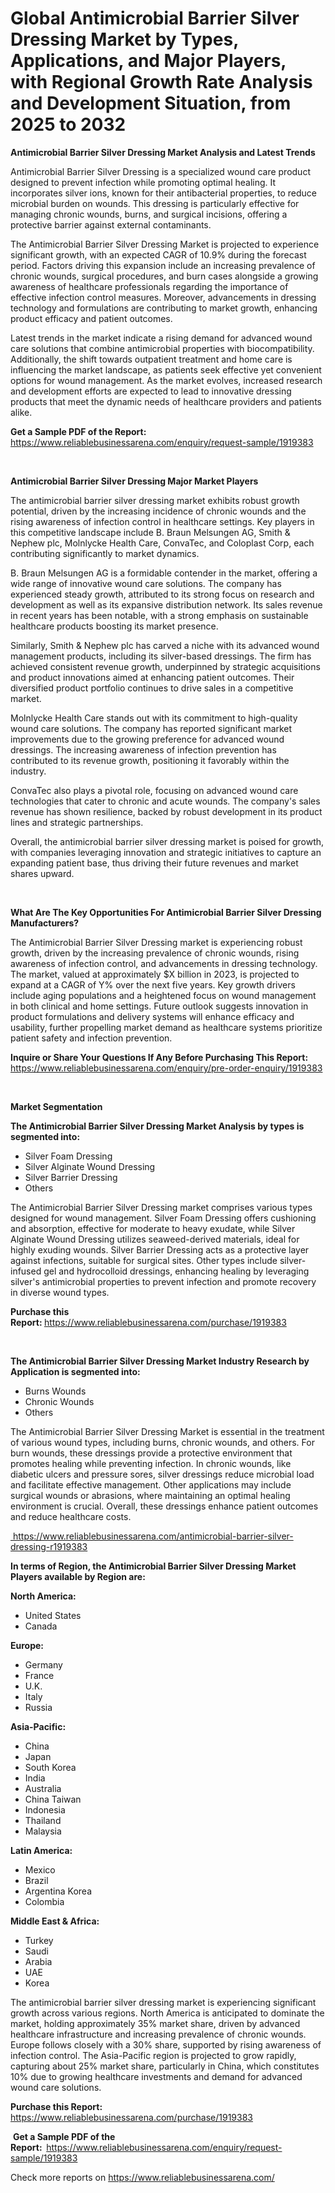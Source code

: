 <p><h1>Global Antimicrobial Barrier Silver Dressing Market by Types, Applications, and Major Players, with Regional Growth Rate Analysis and Development Situation, from 2025 to 2032</h1></p><p><strong>Antimicrobial Barrier Silver Dressing Market Analysis and Latest Trends</strong></p>
<p><p>Antimicrobial Barrier Silver Dressing is a specialized wound care product designed to prevent infection while promoting optimal healing. It incorporates silver ions, known for their antibacterial properties, to reduce microbial burden on wounds. This dressing is particularly effective for managing chronic wounds, burns, and surgical incisions, offering a protective barrier against external contaminants.</p><p>The Antimicrobial Barrier Silver Dressing Market is projected to experience significant growth, with an expected CAGR of 10.9% during the forecast period. Factors driving this expansion include an increasing prevalence of chronic wounds, surgical procedures, and burn cases alongside a growing awareness of healthcare professionals regarding the importance of effective infection control measures. Moreover, advancements in dressing technology and formulations are contributing to market growth, enhancing product efficacy and patient outcomes.</p><p>Latest trends in the market indicate a rising demand for advanced wound care solutions that combine antimicrobial properties with biocompatibility. Additionally, the shift towards outpatient treatment and home care is influencing the market landscape, as patients seek effective yet convenient options for wound management. As the market evolves, increased research and development efforts are expected to lead to innovative dressing products that meet the dynamic needs of healthcare providers and patients alike.</p></p>
<p><strong>Get a Sample PDF of the Report:&nbsp;</strong> <a href="https://www.reliablebusinessarena.com/enquiry/request-sample/1919383?utm_campaign=3163&utm_medium=2&utm_source=Github&utm_content=ia&utm_term=05032025&utm_id=antimicrobial-barrier-silver-dressing">https://www.reliablebusinessarena.com/enquiry/request-sample/1919383</a></p>
<p>&nbsp;</p>
<p><strong>Antimicrobial Barrier Silver Dressing Major Market Players</strong></p>
<p><p>The antimicrobial barrier silver dressing market exhibits robust growth potential, driven by the increasing incidence of chronic wounds and the rising awareness of infection control in healthcare settings. Key players in this competitive landscape include B. Braun Melsungen AG, Smith & Nephew plc, Molnlycke Health Care, ConvaTec, and Coloplast Corp, each contributing significantly to market dynamics.</p><p>B. Braun Melsungen AG is a formidable contender in the market, offering a wide range of innovative wound care solutions. The company has experienced steady growth, attributed to its strong focus on research and development as well as its expansive distribution network. Its sales revenue in recent years has been notable, with a strong emphasis on sustainable healthcare products boosting its market presence.</p><p>Similarly, Smith & Nephew plc has carved a niche with its advanced wound management products, including its silver-based dressings. The firm has achieved consistent revenue growth, underpinned by strategic acquisitions and product innovations aimed at enhancing patient outcomes. Their diversified product portfolio continues to drive sales in a competitive market.</p><p>Molnlycke Health Care stands out with its commitment to high-quality wound care solutions. The company has reported significant market improvements due to the growing preference for advanced wound dressings. The increasing awareness of infection prevention has contributed to its revenue growth, positioning it favorably within the industry.</p><p>ConvaTec also plays a pivotal role, focusing on advanced wound care technologies that cater to chronic and acute wounds. The company's sales revenue has shown resilience, backed by robust development in its product lines and strategic partnerships.</p><p>Overall, the antimicrobial barrier silver dressing market is poised for growth, with companies leveraging innovation and strategic initiatives to capture an expanding patient base, thus driving their future revenues and market shares upward.</p></p>
<p>&nbsp;</p>
<p><strong>What Are The Key Opportunities For Antimicrobial Barrier Silver Dressing Manufacturers?</strong></p>
<p><p>The Antimicrobial Barrier Silver Dressing market is experiencing robust growth, driven by the increasing prevalence of chronic wounds, rising awareness of infection control, and advancements in dressing technology. The market, valued at approximately $X billion in 2023, is projected to expand at a CAGR of Y% over the next five years. Key growth drivers include aging populations and a heightened focus on wound management in both clinical and home settings. Future outlook suggests innovation in product formulations and delivery systems will enhance efficacy and usability, further propelling market demand as healthcare systems prioritize patient safety and infection prevention.</p></p>
<p><strong>Inquire or Share Your Questions If Any Before Purchasing This Report:</strong> <a href="https://www.reliablebusinessarena.com/enquiry/pre-order-enquiry/1919383?utm_campaign=3163&utm_medium=2&utm_source=Github&utm_content=ia&utm_term=05032025&utm_id=antimicrobial-barrier-silver-dressing">https://www.reliablebusinessarena.com/enquiry/pre-order-enquiry/1919383</a></p>
<p>&nbsp;</p>
<p><strong>Market Segmentation</strong></p>
<p><strong>The Antimicrobial Barrier Silver Dressing Market Analysis by types is segmented into:</strong></p>
<p><ul><li>Silver Foam Dressing</li><li>Silver Alginate Wound Dressing</li><li>Silver Barrier Dressing</li><li>Others</li></ul></p>
<p><p>The Antimicrobial Barrier Silver Dressing market comprises various types designed for wound management. Silver Foam Dressing offers cushioning and absorption, effective for moderate to heavy exudate, while Silver Alginate Wound Dressing utilizes seaweed-derived materials, ideal for highly exuding wounds. Silver Barrier Dressing acts as a protective layer against infections, suitable for surgical sites. Other types include silver-infused gel and hydrocolloid dressings, enhancing healing by leveraging silver's antimicrobial properties to prevent infection and promote recovery in diverse wound types.</p></p>
<p><strong>Purchase this Report:&nbsp;</strong><a href="https://www.reliablebusinessarena.com/purchase/1919383?utm_campaign=3163&utm_medium=2&utm_source=Github&utm_content=ia&utm_term=05032025&utm_id=antimicrobial-barrier-silver-dressing">https://www.reliablebusinessarena.com/purchase/1919383</a></p>
<p>&nbsp;</p>
<p><strong>The Antimicrobial Barrier Silver Dressing Market Industry Research by Application is segmented into:</strong></p>
<p><ul><li>Burns Wounds</li><li>Chronic Wounds</li><li>Others</li></ul></p>
<p><p>The Antimicrobial Barrier Silver Dressing Market is essential in the treatment of various wound types, including burns, chronic wounds, and others. For burn wounds, these dressings provide a protective environment that promotes healing while preventing infection. In chronic wounds, like diabetic ulcers and pressure sores, silver dressings reduce microbial load and facilitate effective management. Other applications may include surgical wounds or abrasions, where maintaining an optimal healing environment is crucial. Overall, these dressings enhance patient outcomes and reduce healthcare costs.</p></p>
<p><a href="https://www.reliablebusinessarena.com/antimicrobial-barrier-silver-dressing-r1919383?utm_campaign=3163&utm_medium=2&utm_source=Github&utm_content=ia&utm_term=05032025&utm_id=antimicrobial-barrier-silver-dressing">&nbsp;https://www.reliablebusinessarena.com/antimicrobial-barrier-silver-dressing-r1919383</a></p>
<p><strong>In terms of Region, the Antimicrobial Barrier Silver Dressing Market Players available by Region are:</strong></p>
<p>
    <p> <strong> North America: </strong>
        <ul>
            <li>United States</li>
            <li>Canada</li>
        </ul>
        </p> 
    <p> <strong> Europe: </strong>
        <ul>
            <li>Germany</li>
            <li>France</li>
            <li>U.K.</li>
            <li>Italy</li>
            <li>Russia</li>
        </ul>
        </p> 
    <p> <strong> Asia-Pacific: </strong>
        <ul>
            <li>China</li>
            <li>Japan</li>
            <li>South Korea</li>
            <li>India</li>
            <li>Australia</li>
            <li>China Taiwan</li>
            <li>Indonesia</li>
            <li>Thailand</li>
            <li>Malaysia</li>
        </ul>
        </p> 
    <p> <strong> Latin America: </strong>
        <ul>
            <li>Mexico</li>
            <li>Brazil</li>
            <li>Argentina Korea</li>
            <li>Colombia</li>
        </ul>
        </p> 
    <p> <strong> Middle East & Africa: </strong>
        <ul>
            <li>Turkey</li>
            <li>Saudi</li>
            <li>Arabia</li>
            <li>UAE</li>
            <li>Korea</li>
        </ul>
    </p>
    </p>
<p><p>The antimicrobial barrier silver dressing market is experiencing significant growth across various regions. North America is anticipated to dominate the market, holding approximately 35% market share, driven by advanced healthcare infrastructure and increasing prevalence of chronic wounds. Europe follows closely with a 30% share, supported by rising awareness of infection control. The Asia-Pacific region is projected to grow rapidly, capturing about 25% market share, particularly in China, which constitutes 10% due to growing healthcare investments and demand for advanced wound care solutions.</p></p>
<p><strong>Purchase this Report: </strong><a href="https://www.reliablebusinessarena.com/purchase/1919383?utm_campaign=3163&utm_medium=2&utm_source=Github&utm_content=ia&utm_term=05032025&utm_id=antimicrobial-barrier-silver-dressing">https://www.reliablebusinessarena.com/purchase/1919383</a></p>
<p>&nbsp;<strong>Get a Sample PDF of the Report:&nbsp;&nbsp;</strong><a href="https://www.reliablebusinessarena.com/enquiry/request-sample/1919383?utm_campaign=3163&utm_medium=2&utm_source=Github&utm_content=ia&utm_term=05032025&utm_id=antimicrobial-barrier-silver-dressing">https://www.reliablebusinessarena.com/enquiry/request-sample/1919383</a></p>
<p><strong></strong></p>
<p>Check more reports on <a href="https://www.reliablebusinessarena.com/?utm_campaign=3163&utm_medium=2&utm_source=Github&utm_content=ia&utm_term=05032025&utm_id=antimicrobial-barrier-silver-dressing">https://www.reliablebusinessarena.com/</a></p>